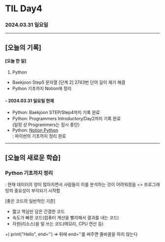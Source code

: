 # TIL Day4
### 2024.03.31 일요일

---

## [오늘의 기록]

#### [오늘 한 일]
1. Python
- Baekjoon Step5 문자열 [단계 2] 2743번 단어 길이 재기 해결
- Python 기초까지 Notion에 정리

#### - 2024.03.31 일요일 현재
- Python: Baekjoon STEP/Step4까지 기록 완료
- Python: Programmers Introductory/Day2까지 기록 완료  
(일정 상 Programmers는 잠시 중단)
- Python: [Notion Python](https://handsome-umbrella-c52.notion.site/Python-6d76c849802f40adb35ca7366565e1e8?pvs=4)  
: 파이썬의 기초까지 정리 완료

---
## [오늘의 새로운 학습]
### Python 기초까지 정리
: 현재 데이터의 양이 많아지면서 사람들이 이를 분석하는 것이 어려워졌음 => 프로그래밍의 중요성이 부각되기 시작함

[좋은 코드의 일반적인 기준]
- 짧고 핵심만 담은 간결한 코드
- 속도가 빠른 코드(컴퓨터 계산을 빨리해서 결과를 내는 코드)
- 자원(리소스)을 덜 쓰는 코드(메모리, CPU 연산 등)

+) print("Hello", end='') => 뒤에 end=''를 써주면 줄바꿈을 하지 않는다

